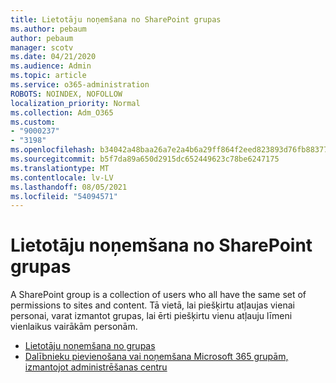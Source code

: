 ```yaml
---
title: Lietotāju noņemšana no SharePoint grupas
ms.author: pebaum
author: pebaum
manager: scotv
ms.date: 04/21/2020
ms.audience: Admin
ms.topic: article
ms.service: o365-administration
ROBOTS: NOINDEX, NOFOLLOW
localization_priority: Normal
ms.collection: Adm_O365
ms.custom:
- "9000237"
- "3198"
ms.openlocfilehash: b34042a48baa26a7e2a4b6a29ff864f2eed823893d76fb8837704769b0ce5166
ms.sourcegitcommit: b5f7da89a650d2915dc652449623c78be6247175
ms.translationtype: MT
ms.contentlocale: lv-LV
ms.lasthandoff: 08/05/2021
ms.locfileid: "54094571"
---
```

# <a name="remove-users-from-a-sharepoint-group"></a>Lietotāju noņemšana no SharePoint grupas

A SharePoint group is a collection of users who all have the same set of permissions to sites and content. Tā vietā, lai piešķirtu atļaujas vienai personai, varat izmantot grupas, lai ērti piešķirtu vienu atļauju līmeni vienlaikus vairākām personām.

- [Lietotāju noņemšana no grupas](https://docs.microsoft.com/sharepoint/customize-sharepoint-site-permissions#remove-users-from-a-group)
- [Dalībnieku pievienošana vai noņemšana Microsoft 365 grupām, izmantojot administrēšanas centru](https://docs.microsoft.com/microsoft-365/admin/create-groups/add-or-remove-members-from-groups)
